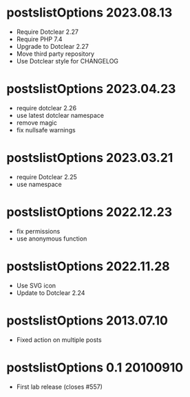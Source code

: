 postslistOptions 2023.08.13
===========================================================
* Require Dotclear 2.27
* Require PHP 7.4
* Upgrade to Dotclear 2.27
* Move third party repository
* Use Dotclear style for CHANGELOG

postslistOptions 2023.04.23
===========================================================
* require dotclear 2.26
* use latest dotclear namespace
* remove magic
* fix nullsafe warnings

postslistOptions 2023.03.21
===========================================================
* require Dotclear 2.25
* use namespace

postslistOptions 2022.12.23
===========================================================
* fix permissions
* use anonymous function

postslistOptions 2022.11.28
===========================================================
 * Use SVG icon
 * Update to Dotclear 2.24

postslistOptions 2013.07.10 
===========================================================
 * Fixed action on multiple posts

postslistOptions 0.1 20100910 
===========================================================
 * First lab release (closes #557)